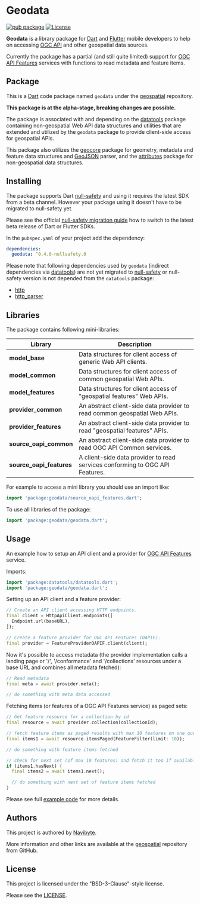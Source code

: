 # Geodata

[![pub package](https://img.shields.io/pub/v/geodata.svg)](https://pub.dev/packages/geodata) [![License](https://img.shields.io/badge/License-BSD%203--Clause-blue.svg)](https://opensource.org/licenses/BSD-3-Clause)

**Geodata** is a library package for [Dart](https://dart.dev/) and 
[Flutter](https://flutter.dev/) mobile developers to help on accessing 
[OGC API](https://ogcapi.ogc.org/) and other geospatial data sources. 

Currently the package has a partial (and still quite limited) support for 
[OGC API Features](https://ogcapi.ogc.org/features/) services with functions
to read metadata and feature items.

## Package

This is a [Dart](https://dart.dev/) code package named `geodata` under the 
[geospatial](https://github.com/navibyte/geospatial) repository. 

**This package is at the alpha-stage, breaking changes are possible.** 

The package is associated with and depending on the
[datatools](https://pub.dev/packages/datatools) package containing 
non-geospatial Web API data structures and utilities that are extended
and utilized by the `geodata` package to provide client-side access for
geospatial APIs. 

This package also utilizes the [geocore](https://pub.dev/packages/geocore) 
package for geometry, metadata and feature data structures and 
[GeoJSON](https://geojson.org/) parser, and the 
[attributes](https://pub.dev/packages/attributes) package for non-geospatial
data structures. 

## Installing

The package supports Dart [null-safety](https://dart.dev/null-safety) and 
using it requires the latest SDK from a beta channel. However your package using
it doesn't have to be migrated to null-safety yet.    

Please see the official 
[null-safety migration guide](https://dart.dev/null-safety/migration-guide)
how to switch to the latest beta release of Dart or Flutter SDKs.

In the `pubspec.yaml` of your project add the dependency:

```yaml
dependencies:
  geodata: ^0.4.0-nullsafety.0  
```

Please note that following dependencies used by `geodata` (indirect dependencies
via [datatools](https://pub.dev/packages/datatools)) are not yet migrated
to [null-safety](https://dart.dev/null-safety) or null-safety version is not
depended from the `datatools` package: 

* [http](https://pub.dev/packages/http)
* [http_parser](https://pub.dev/packages/http_parser)

## Libraries

The package contains following mini-libraries:

Library                  | Description 
------------------------ | -----------
**model_base**           | Data structures for client access of generic Web API clients.
**model_common**         | Data structures for client access of common geospatial Web APIs.
**model_features**       | Data structures for client access of "geospatial features" Web APIs.
**provider_common**      | An abstract client-side data provider to read common geospatial Web APIs.
**provider_features**    | An abstract client-side data provider to read "geospatial features" APIs.
**source_oapi_common**   | An abstract client-side data provider to read OGC API Common services.
**source_oapi_features** | A client-side data provider to read services conforming to OGC API Features.

For example to access a mini library you should use an import like:

```dart
import 'package:geodata/source_oapi_features.dart';
```

To use all libraries of the package:

```dart
import 'package:geodata/geodata.dart';
```

## Usage

An example how to setup an API client and a provider for 
[OGC API Features](https://ogcapi.ogc.org/features/) service.

Imports:

```dart
import 'package:datatools/datatools.dart';
import 'package:geodata/geodata.dart';
```

Setting up an API client and a feature provider:

```dart
// Create an API client accessing HTTP endpoints.
final client = HttpApiClient.endpoints([
  Endpoint.url(baseURL),
]);

// Create a feature provider for OGC API Features (OAPIF).
final provider = FeatureProviderOAPIF.client(client);
```

Now it's possible to access metadata (the provider implementation calls 
a landing page or '/', '/conformance' and '/collections' resources under a
base URL and combines all metadata fetched):

```dart
// Read metadata 
final meta = await provider.meta();

// do something with meta data accessed
```

Fetching items (or features of a OGC API Features service) as paged sets:

```dart
// Get feature resource for a collection by id
final resource = await provider.collection(collectionId);

// fetch feature items as paged results with max 10 features on one query
final items1 = await resource.itemsPaged(FeatureFilter(limit: 10));

// do something with feature items fetched

// check for next set (of max 10 features) and fetch it too if available
if (items1.hasNext) {
  final items2 = await items1.next();

  // do something with next set of feature items fetched
}
```

Please see full [example code](example/geodata_example.dart) for more details.

## Authors

This project is authored by [Navibyte](https://navibyte.com).

More information and other links are available at the
[geospatial](https://github.com/navibyte/geospatial) repository from GitHub. 

## License

This project is licensed under the "BSD-3-Clause"-style license.

Please see the [LICENSE](LICENSE).

